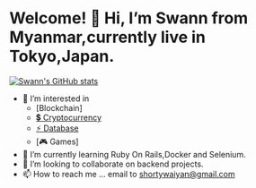 # Welcome! 👋 Hi, I’m Swann from Myanmar,currently live in Tokyo,Japan.
[![Swann's GitHub stats](https://github-readme-stats.vercel.app/api?username=swanneptune)](https://github.com/swanneptune/github-readme-stats)
- 👀 I’m interested in 
    - [Blockchain]
    - [💲 Cryptocurrency](#-cryptocurrency-)
    - [⚡ Database](#-database-)
    - [🎮 Games]
- 🌱 I’m currently learning Ruby On Rails,Docker and Selenium.
- 💞️ I’m looking to collaborate on backend projects.
- 📫 How to reach me ... email to shortywaiyan@gmail.com

<!---
swanneptune/swanneptune is a ✨ special ✨ repository because its `README.md` (this file) appears on your GitHub profile.
You can click the Preview link to take a look at your changes.
--->
